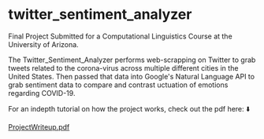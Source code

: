 # twitter_sentiment_analyzer

Final Project Submitted for a Computational Linguistics Course at the University of Arizona.

The Twitter_Sentiment_Analyzer performs web-scrapping on Twitter to grab tweets related to the corona-virus across multiple different
cities in the United States. Then passed that data into Google's Natural Language API to grab sentiment data to compare and contrast 
uctuation of emotions regarding COVID-19.

For an indepth tutorial on how the project works, check out the pdf here: ⬇️

[ProjectWriteup.pdf](/ProjectWriteup.pdf)

